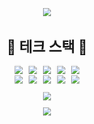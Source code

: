 <p align="center">
  <img src="https://capsule-render.vercel.app/api?type=waving&color=auto&textColor=white&height=220&section=header&text=Great%20Day%20to%20Code!&fontSize=80" />
<!--   <img src="https://github-readme-stats.vercel.app/api/wakatime?username=c6d7f260-ad25-4072-a4ea-11cdfc7fdcb9" align="center"/> -->
<!--   <img src="http://mazassumnida.wtf/api/v2/generate_badge?boj=ho991217"/> -->
</p>

<h1 align="center">
  🧰 테크 스택 🧰
</h1>

<p align="center">
  <img src="https://img.shields.io/badge/React-61DAFB?style=flat-square&logo=React&logoColor=black"/> &nbsp
  <img src="https://img.shields.io/badge/Python-3776AB?style=flat-square&logo=Python&logoColor=white"/> &nbsp
  <img src="https://img.shields.io/badge/JavaScript-F7DF1E?style=flat-square&logo=JavaScript&logoColor=black"/> &nbsp
  <img src="https://img.shields.io/badge/TypeScript-3178C6?style=flat-square&logo=TypeScript&logoColor=white"/> &nbsp
  <img src="https://img.shields.io/badge/Java-007396?style=flat-square&logo=Java&logoColor=white"/>
<br/>
  <img src="https://img.shields.io/badge/Next.js-000000?style=flat-square&logo=Next.js&logoColor=white"/> &nbsp
  <img src="https://img.shields.io/badge/HTML5-E34F26?style=flat-square&logo=HTML5&logoColor=white"/> &nbsp
  <img src="https://img.shields.io/badge/CSS3-1572B6?style=flat-square&logo=CSS3&logoColor=white"/> &nbsp
  <img src="https://img.shields.io/badge/Node.js-339933?style=flat-square&logo=Node.js&logoColor=white"/> &nbsp
  <img src="https://img.shields.io/badge/MySQL-4479A1?style=flat-square&logo=MySQL&logoColor=white"/>
</p>

<p align="center">
  <img src="https://github-readme-stats.vercel.app/api/top-langs/?username=ho991217&layout=compact" />
</p>
  
<p align="center">
  <img src="https://capsule-render.vercel.app/api?type=waving&color=auto&height=200&section=footer" />  
</p>
